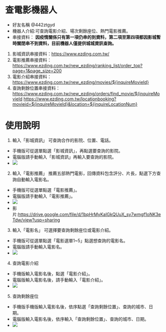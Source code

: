 # 查電影機器人
- 好友名稱 @442ztgyd
- 機器人介紹:可查詢電影介紹、場次剩餘座位、熱門電影推薦。
- 串接資料：
  **因疫情關係只有第一項仍串的到資料，第二項至第四項都因影城暫時關閉串不到資料，目前機器人僅提供城城資訊查詢。**
1. 影城資訊串接資料：https://www.ezding.com.tw/
2. 電影推薦串接資料：https://www.ezding.com.tw/new_ezding/ranking_list/order_top?page=1&page_size=200
3. 電影介紹串接資料：https://www.ezding.com.tw/new_ezding/movies/${inquireMovieId}
4. 查詢剩餘位置串接資料：https://www.ezding.com.tw/new_ezding/orders/find_movie/${inquireMovieId
                       https://www.ezding.com.tw/locationbooking?movieid=${inquireMovieId}&location=${inquireLocationNum}
# 使用說明
1. 輸入「影城資訊」
可查詢合作的影院、位置、電話。
- 手機版可從選單點選「影城資訊」，再點選要查詢的影院。
- 電腦版請手動輸入「影城資訊」再輸入要查詢的影院。
- ![](https://i.imgur.com/WoO0Vvt.jpg)


2. 輸入「電影推薦」
推薦五部熱門電影，回傳資料包含評分、片長，點選下方查詢自動輸入電影名。
- 手機版可從選單點選「電影推薦」。
- 電腦版請手動輸入「電影推薦」。
- ![](https://i.imgur.com/DkGbvQ6.jpg)
- 影片:https://drive.google.com/file/d/1bpHrMyKaIGkQUuX_sy7wmgf1oNK3eTdw/view?usp=sharing

3. 輸入「電影名」
可選擇要查詢剩餘座位或電影介紹。
- 手機版可從選單點選「電影選單1~5」點選想查詢的電影名。
- 電腦版請手動輸入電影名。
- ![](https://i.imgur.com/RT0y3iQ.jpg)

4. 查詢電影介紹
- 手機版輸入電影名後，點選「電影介紹」。
- 電腦版輸入電影名後，請手動輸入「電影介紹」。
- ![](https://i.imgur.com/LIp577q.jpg)

5. 查詢剩餘座位
- 手機版手機版輸入電影名後，依序點選「查詢剩餘位置」、查詢的城市、日期。
- 電腦版輸入電影名後，依序輸入「查詢剩餘位置」、查詢的城市、日期。
- ![](https://i.imgur.com/HnMFsOH.jpg)

